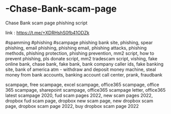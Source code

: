 # -Chase-Bank-scam-page
 Chase Bank scam page phishing script


link : https://t.me/+XDRHshS0fb41ODZk




#spamming #phishing #scampage
phishing bank site, phishing, spear phishing, email phishing, phishing email, phishing attacks, phishing methods, phishing protection, phishing prevention, mm2 script, how to prevent phishing, pls donate script, mm2 tradescam script, vishing, fake online bank, chase bank, fake bank, bank company caller ids, fake banking site, bank of america atm - withdraw and deposit money machine, steal money from bank accounts, banking account call center, prank, fraudbank

scampage, free scampage, excel scampage, office365 scampage, office 365 scampage, sharepoint scampage, office365 scampage letter, office365 latest scampage 2020, fud scam pages 2022, new scam pages 2022, dropbox fud scam page, dropbox new scam page, new dropbox scam page, dropbox scam page 2022, buy dropbox scam page 2022
